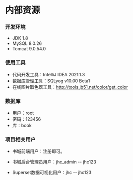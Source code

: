 # 内部资源

### 开发环境

- JDK 1.8
- MySQL 8.0.26
- Tomcat 9.0.54.0

### 使用工具

- 代码开发工具：IntelliJ IDEA 2021.1.3
- 数据库管理工具：SQLyog v10.00 Beta1
- 在线图片取色器工具：http://tools.jb51.net/color/get_color

### 数据库

- 用户：root
- 密码：123456
- 库：book

### 项目相关用户

- 书城前端用户：注册即可。

- 书城后台管理员用户：jhc_admin -- jhc123

- Superset数据可视化用户：jhc -- jhc123
